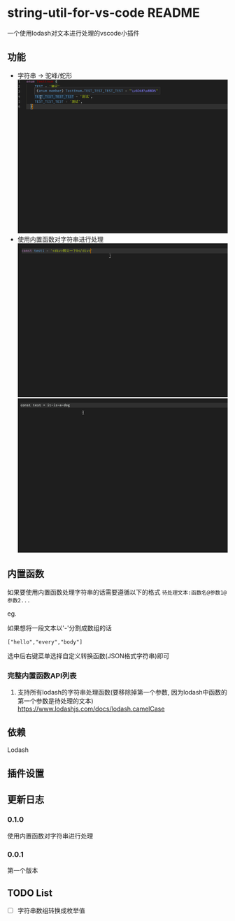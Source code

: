 # string-util-for-vs-code README

一个使用lodash对文本进行处理的vscode小插件

## 功能

* 字符串 -> 驼峰/蛇形
![demo1](https://raw.githubusercontent.com/pikahan/string-util-for-vs-code/master/img/demo1.gif)
* 使用内置函数对字符串进行处理
![demo2](https://raw.githubusercontent.com/pikahan/string-util-for-vs-code/master/img/demo2.gif)
![demo3](https://raw.githubusercontent.com/pikahan/string-util-for-vs-code/master/img/demo3.gif)

## 内置函数
如果要使用内置函数处理字符串的话需要遵循以下的格式
`待处理文本:函数名@参数1@参数2...`

eg.

如果想将一段文本以'-'分割成数组的话
```
["hello","every","body"]
```
选中后右键菜单选择自定义转换函数(JSON格式字符串)即可

### 完整内置函数API列表
1. 支持所有lodash的字符串处理函数(要移除掉第一个参数, 因为lodash中函数的第一个参数是待处理的文本)
https://www.lodashjs.com/docs/lodash.camelCase


## 依赖

Lodash

## 插件设置

## 更新日志

### 0.1.0

使用内置函数对字符串进行处理

### 0.0.1

第一个版本

## TODO List

- [ ] 字符串数组转换成枚举值
